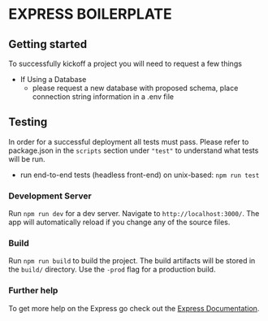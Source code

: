 # EXPRESS BOILERPLATE

## Getting started
To successfully kickoff a project you will need to request a few things
- If Using a Database
  - please request a new database with proposed schema, place connection string information in a .env file

## Testing
In order for a successful deployment all tests must pass.  Please refer to package.json in the `scripts` section under `"test"` to understand what tests will be run.
- run end-to-end tests (headless front-end) on unix-based: `npm run test`

### Development Server

Run `npm run dev` for a dev server. Navigate to `http://localhost:3000/`. The app will automatically reload if you change any of the source files.

### Build

Run `npm run build` to build the project. The build artifacts will be stored in the `build/` directory. Use the `-prod` flag for a production build.

### Further help

To get more help on the Express go check out the [Express Documentation](https://expressjs.com/en/4x/api.html).